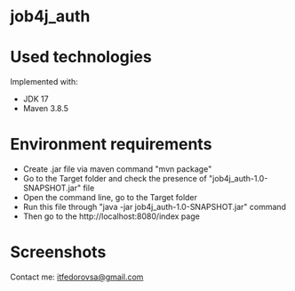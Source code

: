 # job4j_auth

# Used technologies

Implemented with:
<ul>
 <li>JDK 17</li>
 <li>Maven 3.8.5</li>
</ul>

# Environment requirements

<ul>
 <li>Create .jar file via maven command "mvn package"</li>
 <li>Go to the Target folder and check the presence of "job4j_auth-1.0-SNAPSHOT.jar" file</li>
 <li>Open the command line, go to the Target folder</li>
 <li>Run this file through "java -jar job4j_auth-1.0-SNAPSHOT.jar" command</li>
 <li>Then go to the http://localhost:8080/index page</li>
</ul>

# Screenshots

Contact me: itfedorovsa@gmail.com


